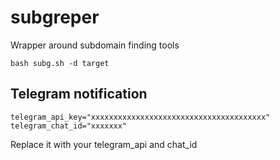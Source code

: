 # subgreper
Wrapper around subdomain finding tools

```
bash subg.sh -d target
```
## Telegram notification

```
telegram_api_key="xxxxxxxxxxxxxxxxxxxxxxxxxxxxxxxxxxxxxxx"
telegram_chat_id="xxxxxxx"
```
Replace it with your telegram_api and chat_id


